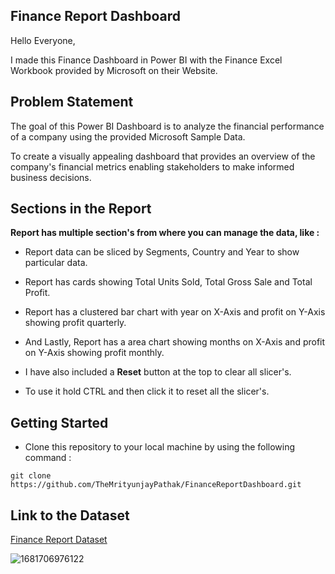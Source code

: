 ## Finance Report Dashboard

Hello Everyone, 

I made this Finance Dashboard in Power BI with the Finance Excel Workbook provided by Microsoft on their Website.

## Problem Statement

The goal of this Power BI Dashboard is to analyze the financial performance of a company using the provided Microsoft Sample Data.

To create a visually appealing dashboard that provides an overview of the company's financial metrics enabling stakeholders to make informed business decisions.

## Sections in the Report

**Report has multiple section's from where you can manage the data, like :**

- Report data can be sliced by Segments, Country and Year to show particular data.

- Report has cards showing Total Units Sold, Total Gross Sale and Total Profit.

- Report has a clustered bar chart with year on X-Axis and profit on Y-Axis showing profit quarterly.

- And Lastly, Report has a area chart showing months on X-Axis and profit on Y-Axis showing profit monthly.

- I have also included a **Reset** button at the top to clear all slicer's.

- To use it hold CTRL and then click it to reset all the slicer's.

## Getting Started

- Clone this repository to your local machine by using the following command :
```
git clone https://github.com/TheMrityunjayPathak/FinanceReportDashboard.git
```

## Link to the Dataset
[Finance Report Dataset](https://github.com/TheMrityunjayPathak/FinanceReportDashboard/blob/main/financial_data.csv)

![1681706976122](https://github.com/TheMrityunjayPathak/FinanceReportDashboard/assets/123563634/3bf0ea5e-1d2f-4062-9c21-d11682c66eb3)
